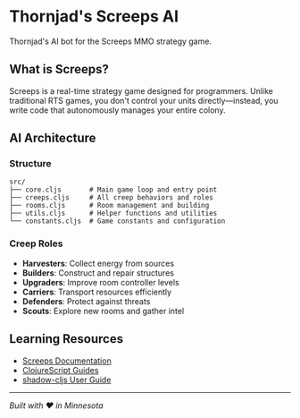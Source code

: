 # Thornjad's Screeps AI

Thornjad's AI bot for the Screeps MMO strategy game.

## What is Screeps?

Screeps is a real-time strategy game designed for programmers. Unlike traditional RTS games, you don't control your units directly—instead, you write code that autonomously manages your entire colony.

## AI Architecture

### Structure

```
src/
├── core.cljs       # Main game loop and entry point
├── creeps.cljs     # All creep behaviors and roles
├── rooms.cljs      # Room management and building
├── utils.cljs      # Helper functions and utilities
└── constants.cljs  # Game constants and configuration
```

### Creep Roles

- **Harvesters**: Collect energy from sources
- **Builders**: Construct and repair structures
- **Upgraders**: Improve room controller levels
- **Carriers**: Transport resources efficiently
- **Defenders**: Protect against threats
- **Scouts**: Explore new rooms and gather intel

## Learning Resources

- [Screeps Documentation](https://docs.screeps.com/)
- [ClojureScript Guides](https://clojurescript.org/)
- [shadow-cljs User Guide](https://shadow-cljs.github.io/docs/UsersGuide.html)

---

*Built with ❤️ in Minnesota*
